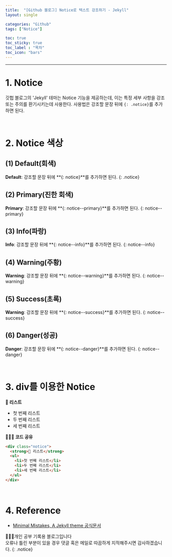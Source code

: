 ```yaml
---
title:  "[Github 블로그] Notice로 텍스트 강조하기 - Jekyll"
layout: single

categories: "Github"
tags: ["Notice"]

toc: true
toc_sticky: true
toc_label : "목차"
toc_icon: "bars"
---
```


***

# 1. Notice
깃헙 블로그의 'Jekyll' 테마는 Notice 기능을 제공하는데, 이는 특정 세부 사항을 강조 또는 주의를 환기시키는데 사용한다. 사용법은 강조할 문장 뒤에 ```{: .notice}```를 추가하면 된다.

<br>

# 2. Notice 색상
## (1) Default(회색)

**Default**: 강조할 문장 뒤에 **{: notice}**를 추가하면 된다.
{: .notice}

## (2) Primary(진한 회색)

**Primary**: 강조할 문장 뒤에 **{: notice--primary}**를 추가하면 된다.
{: notice--primary}

## (3) Info(파랑)

**Info**: 강조할 문장 뒤에 **{: notice--info}**를 추가하면 된다.
{: notice--info}

## (4) Warning(주황)

**Warning**: 강조할 문장 뒤에 **{: notice--warning}**를 추가하면 된다.
{: notice--warning}

## (5) Success(초록)

**Warning**: 강조할 문장 뒤에 **{: notice--success}**를 추가하면 된다.
{: notice--success}

## (6) Danger(성공)

**Danger**: 강조할 문장 뒤에 **{: notice--danger}**를 추가하면 된다.
{: notice--danger}

<br>

# 3. div를 이용한 Notice

<div class="notice">
  <strong>📝 리스트</strong>
  <ul>
    <li>첫 번째 리스트</li>
    <li>두 번째 리스트</li>
    <li>세 번째 리스트</li>
  </ul>
</div>

**👩🏻‍💻 코드 공유**
```html
<div class="notice">
  <strong>📝 리스트</strong>
  <ul>
    <li>첫 번째 리스트</li>
    <li>두 번째 리스트</li>
    <li>세 번째 리스트</li>
  </ul>
</div>
```

<br>

# 4. Reference
- [Minimal Mistakes, A Jekyll theme 공식문서](https://mmistakes.github.io/minimal-mistakes/post%20formats/post-notice/)

👩🏻‍💻개인 공부 기록용 블로그입니다
<br>오류나 틀린 부분이 있을 경우 댓글 혹은 메일로 따끔하게 지적해주시면 감사하겠습니다.
{: .notice}
